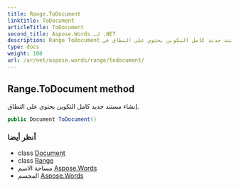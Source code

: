 ```yaml
---
title: Range.ToDocument
linktitle: ToDocument
articleTitle: ToDocument
second_title: Aspose.Words لـ .NET
description: Range ToDocument طريقة. إنشاء مستند جديد كامل التكوين يحتوي على النطاق في C#.
type: docs
weight: 100
url: /ar/net/aspose.words/range/todocument/
---
```

## Range.ToDocument method

إنشاء مستند جديد كامل التكوين يحتوي على النطاق.

```csharp
public Document ToDocument()
```

### أنظر أيضا

* class [Document](../../document/)
* class [Range](../)
* مساحة الاسم [Aspose.Words](../../../aspose.words/)
* المجسم [Aspose.Words](../../../)
